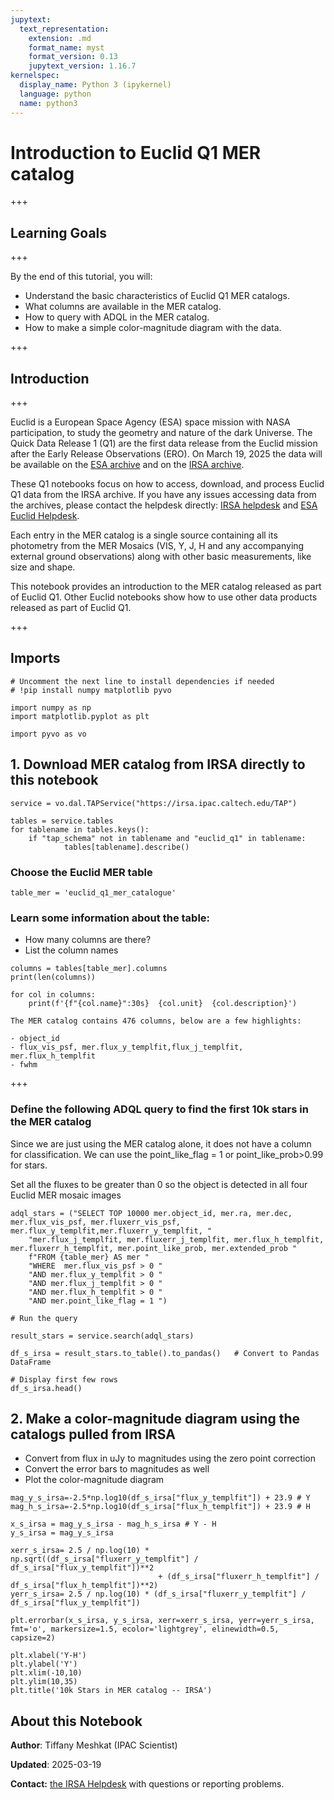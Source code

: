 ```yaml
---
jupytext:
  text_representation:
    extension: .md
    format_name: myst
    format_version: 0.13
    jupytext_version: 1.16.7
kernelspec:
  display_name: Python 3 (ipykernel)
  language: python
  name: python3
---
```


# Introduction to Euclid Q1 MER catalog

+++

## Learning Goals

+++

By the end of this tutorial, you will:
- Understand the basic characteristics of Euclid Q1 MER catalogs.
- What columns are available in the MER catalog.
- How to query with ADQL in the MER catalog.
- How to make a simple color-magnitude diagram with the data.

+++

## Introduction

+++

Euclid is a European Space Agency (ESA) space mission with NASA participation, to study the geometry and nature of the dark Universe.
The Quick Data Release 1 (Q1) are the first data release from the Euclid mission after the Early Release Observations (ERO).
On March 19, 2025 the data will be available on the [ESA archive](https://easidr.esac.esa.int/sas/) and on the [IRSA archive](https://irsa.ipac.caltech.edu).

These Q1 notebooks focus on how to access, download, and process Euclid Q1 data from the IRSA archive.
If you have any issues accessing data from the archives, please contact the helpdesk directly: [IRSA helpdesk](https://irsa.ipac.caltech.edu/docs/help_desk.html) and [ESA Euclid Helpdesk](https://support.cosmos.esa.int/euclid).

Each entry in the MER catalog is a single source containing all its photometry from the MER Mosaics (VIS, Y, J, H and any accompanying external ground observations) along with other basic measurements, like size and shape.

This notebook provides an introduction to the MER catalog released as part of Euclid Q1.
Other Euclid notebooks show how to use other data products released as part of Euclid Q1.

+++

## Imports

```{code-cell} ipython3
# Uncomment the next line to install dependencies if needed
# !pip install numpy matplotlib pyvo
```

```{code-cell} ipython3
import numpy as np
import matplotlib.pyplot as plt

import pyvo as vo
```

## 1. Download MER catalog from IRSA directly to this notebook

```{code-cell} ipython3
service = vo.dal.TAPService("https://irsa.ipac.caltech.edu/TAP")
```

```{code-cell} ipython3
tables = service.tables
for tablename in tables.keys():
    if "tap_schema" not in tablename and "euclid_q1" in tablename:
            tables[tablename].describe()
```

### Choose the Euclid MER table

```{code-cell} ipython3
table_mer = 'euclid_q1_mer_catalogue'
```

### Learn some information about the table:
- How many columns are there?
- List the column names

```{code-cell} ipython3
columns = tables[table_mer].columns
print(len(columns))
```

```{code-cell} ipython3
for col in columns:
    print(f'{f"{col.name}":30s}  {col.unit}  {col.description}')
```

```{tip}
The MER catalog contains 476 columns, below are a few highlights:

- object_id
- flux_vis_psf, mer.flux_y_templfit,flux_j_templfit, mer.flux_h_templfit
- fwhm
```

+++

### Define the following ADQL query to find the first 10k stars in the MER catalog

Since we are just using the MER catalog alone, it does not have a column for classification. We can use the point_like_flag = 1 or point_like_prob>0.99 for stars.

Set all the fluxes to be greater than 0 so the object is detected in all four Euclid MER mosaic images

```{code-cell} ipython3
adql_stars = ("SELECT TOP 10000 mer.object_id, mer.ra, mer.dec, mer.flux_vis_psf, mer.fluxerr_vis_psf, mer.flux_y_templfit,mer.fluxerr_y_templfit, "
    "mer.flux_j_templfit, mer.fluxerr_j_templfit, mer.flux_h_templfit, mer.fluxerr_h_templfit, mer.point_like_prob, mer.extended_prob "
    f"FROM {table_mer} AS mer "
    "WHERE  mer.flux_vis_psf > 0 "
    "AND mer.flux_y_templfit > 0 "
    "AND mer.flux_j_templfit > 0 "
    "AND mer.flux_h_templfit > 0 "
    "AND mer.point_like_flag = 1 ")

# Run the query

result_stars = service.search(adql_stars)
```

```{code-cell} ipython3
df_s_irsa = result_stars.to_table().to_pandas()   # Convert to Pandas DataFrame

# Display first few rows
df_s_irsa.head()
```

## 2. Make a color-magnitude diagram using the catalogs pulled from IRSA

- Convert from flux in uJy to magnitudes using the zero point correction
- Convert the error bars to magnitudes as well
- Plot the color-magnitude diagram

```{code-cell} ipython3
mag_y_s_irsa=-2.5*np.log10(df_s_irsa["flux_y_templfit"]) + 23.9 # Y
mag_h_s_irsa=-2.5*np.log10(df_s_irsa["flux_h_templfit"]) + 23.9 # H

x_s_irsa = mag_y_s_irsa - mag_h_s_irsa # Y - H
y_s_irsa = mag_y_s_irsa

xerr_s_irsa= 2.5 / np.log(10) * np.sqrt((df_s_irsa["fluxerr_y_templfit"] / df_s_irsa["flux_y_templfit"])**2
                                 + (df_s_irsa["fluxerr_h_templfit"] / df_s_irsa["flux_h_templfit"])**2)
yerr_s_irsa= 2.5 / np.log(10) * (df_s_irsa["fluxerr_y_templfit"] / df_s_irsa["flux_y_templfit"])

plt.errorbar(x_s_irsa, y_s_irsa, xerr=xerr_s_irsa, yerr=yerr_s_irsa, fmt='o', markersize=1.5, ecolor='lightgrey', elinewidth=0.5, capsize=2)

plt.xlabel('Y-H')
plt.ylabel('Y')
plt.xlim(-10,10)
plt.ylim(10,35)
plt.title('10k Stars in MER catalog -- IRSA')
```

## About this Notebook

**Author**: Tiffany Meshkat (IPAC Scientist)

**Updated**: 2025-03-19

**Contact:** [the IRSA Helpdesk](https://irsa.ipac.caltech.edu/docs/help_desk.html) with questions or reporting problems.
